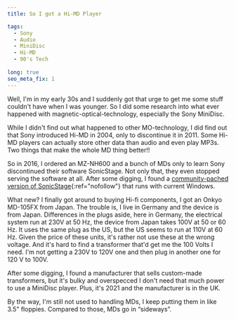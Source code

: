 ```yaml
---
title: So I got a Hi-MD Player

tags:
  - Sony
  - Audio
  - MiniDisc
  - Hi-MD
  - 90's Tech
  
long: true
seo_meta_fix: 1
---
```

Well, I'm in my early 30s and I suddenly got that urge to get me some stuff couldn't have when I was younger.
So I did some research into what ever happened with magnetic-optical-technology, especially the Sony MiniDisc.

While I didn't find out what happened to other MO-technology, I did find out that Sony introduced Hi-MD in 2004, only to discontinue it in 2011.
Some Hi-MD players can actually store other data than audio and even play MP3s.
Two things that make the whole MD thing better!!

So in 2016, I ordered an MZ-NH600 and a bunch of MDs only to learn Sony discontinued their software SonicStage.
Not only that, they even stopped serving the software at all.
After some digging, I found a [community-pached version of SonicStage](https://forums.sonyinsider.com/files/file/95-sonicstage-43-ultimate-edition/){:ref="nofollow"} that runs with current Windows.

What new?
I finally got around to buying Hi-fi components, I got an Onkyo MD-105FX from Japan.
The trouble is, I live in Germany and the device is from Japan.
Differences in the plugs aside, here in Germany, the electrical system run at 230V at 50 Hz, the device from Japan takes 100V at 50 or 60 Hz.
It uses the same plug as the US, but the US seems to run at 110V at 60 Hz.
Given the price of these units, it's rather not use these at the wrong voltage.
And it's hard to find a transformer that'd get me the 100 Volts I need.
I'm not getting a 230V to 120V one and then plug in another one for 120 V to 100V.

After some digging, I found a manufacturer that sells custom-made transformers, but it's bulky and overspecced
I don't need that much power to use a MiniDisc player.
Plus, it's 2021 and the manufacturer is in the UK.

By the way, I'm still not used to handling MDs, I keep putting them in like 3.5" floppies.
Compared to those, MDs go in “sideways”.
